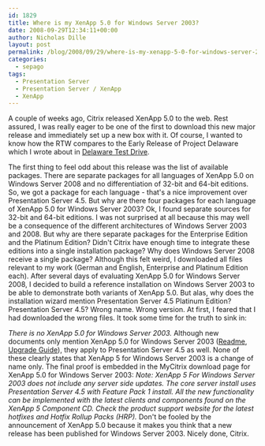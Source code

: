 ```yaml
---
id: 1829
title: Where is my XenApp 5.0 for Windows Server 2003?
date: 2008-09-29T12:34:11+00:00
author: Nicholas Dille
layout: post
permalink: /blog/2008/09/29/where-is-my-xenapp-5-0-for-windows-server-2003/
categories:
  - sepago
tags:
  - Presentation Server
  - Presentation Server / XenApp
  - XenApp
---
```

A couple of weeks ago, Citrix released XenApp 5.0 to the web. Rest assured, I was really eager to be one of the first to download this new major release and immediately set up a new box with it. Of course, I wanted to know how the RTW compares to the Early Release of Project Delaware which I wrote about in [Delaware Test Drive](/blog/2008/04/30/delaware-xenapp-5-test-drive-update/ "Delaware / XenApp 5 Test Drive (Update)").

<!--more-->

The first thing to feel odd about this release was the list of available packages. There are separate packages for all languages of XenApp 5.0 on Windows Server 2008 and no differentiation of 32-bit and 64-bit editions. So, we got a package for each language - that's a nice improvement over Presentation Server 4.5. But why are there four packages for each language of XenApp 5.0 for Windows Server 2003? Ok, I found separate sources for 32-bit and 64-bit editions. I was not surprised at all because this may well be a consequence of the different architectures of Windows Server 2003 and 2008. But why are there separate packages for the Enterprise Edition and the Platinum Edition? Didn't Citrix have enough time to integrate these editions into a single installation package? Why does Windows Server 2008 receive a single package? Although this felt weird, I downloaded all files relevant to my work (German and English, Enterprise and Platinum Edition each). After several days of evaluating XenApp 5.0 for Windows Server 2008, I decided to build a reference installation on Windows Server 2003 to be able to demonstrate both variants of XenApp 5.0. But alas, why does the installation wizard mention Presentation Server 4.5 Platinum Edition? Presentation Server 4.5? Wrong name. Wrong version. At first, I feared that I had downloaded the wrong files. It took some time for the truth to sink in: 

_There is no XenApp 5.0 for Windows Server 2003._ Although new documents only mention XenApp 5.0 for Windows Server 2003 ([Readme](http://support.citrix.com/article/CTX116620), [Upgrade Guide](http://support.citrix.com/article/CTX116622)), they apply to Presentation Server 4.5 as well. None of these clearly states that XenApp 5 for Windows Server 2003 is a change of name only. The final proof is embedded in the MyCitrix download page for XenApp 5.0 for Windows Server 2003: _Note: XenApp 5 For Windows Server 2003 does not include any server side updates. The core server install uses Presentation Server 4.5 with Feature Pack 1 install. All the new functionality can be implemented with the latest clients and components found on the XenApp 5 Component CD. Check the product support website for the latest hotfixes and Hotfix Rollup Packs (HRP)._ Don't be fooled by the announcement of XenApp 5.0 because it makes you think that a new release has been published for Windows Server 2003. Nicely done, Citrix.
